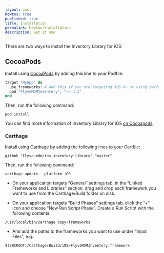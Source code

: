 ```yaml
---
layout: post
howtos: true
published: true
title: Installation
permalink: howtos/installation
description: Get it now
---
```

There are two ways to install the Inventory Library for iOS:

## CocoaPods

Install using [CocoaPods](http://cocoapods.org) by adding this line to your Podfile:

````ruby
target "MyApp" do
  use_frameworks! # Add this if you are targeting iOS 8+ or using Swift  
  pod "FlyveMDMInventory", "~> 1.2"
end  
````

Then, run the following command:

```console
pod install
```

You can find more information of Inventory Library for iOS [on Cocoapods](https://cocoapods.org/pods/FlyveMDMInventory).

### Carthage

Install using [Carthage](https://github.com/Carthage/Carthage) by adding the following lines to your Cartfile:

```console
github "flyve-mdm/ios-inventory-library" "master"
```

Then, run the following command:

```console
carthage update --platform iOS
```

* On your application targets “General” settings tab, in the “Linked Frameworks and Libraries” section, drag and drop each framework you want to use from the Carthage/Build folder on disk.

* On your application targets “Build Phases” settings tab, click the “+” icon and choose “New Run Script Phase”. Create a Run Script with the following contents:

```console
/usr/local/bin/carthage copy-frameworks
```

* And add the paths to the frameworks you want to use under “Input Files”, e.g.:

```console
$(SRCROOT)/Carthage/Build/iOS/FlyveMDMInventory.framework

```
